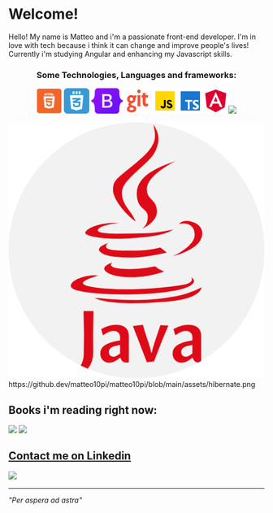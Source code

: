 # Welcome!

Hello! My name is Matteo and i'm a passionate front-end developer. I'm in love with tech because i think it can change and improve people's lives!
Currently i'm studying Angular and enhancing my Javascript skills.

<h3 align="center"> Some Technologies, Languages and frameworks:</h1>

 <p align="center"><img src="https://github.com/matteo10pi/matteo10pi/blob/main/assets/html.png" width="50px">   <img src="https://github.com/matteo10pi/matteo10pi/blob/main/assets/css3.png" width="50px"> <img src="https://github.com/matteo10pi/matteo10pi/blob/main/assets/bootstrap-logo.svg" height="50px">   <img src="https://github.com/matteo10pi/matteo10pi/blob/main/assets/git.png" width="50px">
 <img src="https://github.com/matteo10pi/matteo10pi/blob/main/assets/js.png" width="50px"><img src="https://github.com/matteo10pi/matteo10pi/blob/main/assets/ts.png" height="50px"><img src="https://github.com/matteo10pi/matteo10pi/blob/main/assets/ang.png" width="50px"><img src="https://loghi-famosi.com/wp-content/uploads/2021/01/Adobe-Photoshop-Logo.png" height="50px"></p>
 <img src="https://raw.githubusercontent.com/matteo10pi/matteo10pi/main/assets/java.png">
 https://github.dev/matteo10pi/matteo10pi/blob/main/assets/hibernate.png

## Books i'm reading right now:
<img src="https://images-na.ssl-images-amazon.com/images/I/91asIC1fRwL.jpg" height="200px"> <img src="https://images-na.ssl-images-amazon.com/images/I/41xShlnTZTL._SX376_BO1,204,203,200_.jpg" height="200px">

## <a href="https://www.linkedin.com/in/matteopiga/">Contact me on Linkedin</a>
<a href="https://www.linkedin.com/in/matteopiga/"><img src="https://img.shields.io/badge/LinkedIn-0077B5?style=for-the-badge&logo=linkedin&logoColor=white" height="50px"></a>
<hr>

<i>"Per aspera ad astra"</i>


